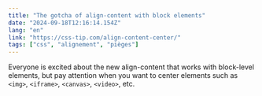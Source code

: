 ```yaml
---
title: "The gotcha of align-content with block elements"
date: "2024-09-18T12:16:14.154Z"
lang: "en"
link: "https://css-tip.com/align-content-center/"
tags: ["css", "alignement", "pièges"]
---
```


Everyone is excited about the new align-content that works with block-level elements, but pay attention when you want to center elements such as `<img>`, `<iframe>`, `<canvas>`, `<video>`, etc.